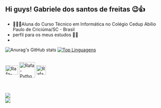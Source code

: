 



## Hi guys! Gabriele dos santos de freitas 😉👍

-  🐱‍👤✨Aluna do Curso Técnico em Informática no Colégio Cedup Abílio Paulo de Criciúma/SC - Brasil
-   perfil para os meus estudos 🧐👾
-   
  
![Anurag's GitHub stats](https://github-readme-stats.vercel.app/api?username=B4g-9&theme=radical&show_icons=true)
[![Top Linguagens](https://github-readme-stats.vercel.app/api/top-langs/?username=B4g-9&layout=compact)](https://github.com/anuraghazra/github-readme-stats)

<div style="display: inline_block"><br>
  
  <img align="center" alt="Rafa-Python" height="30" width="40" src="https://cdn.jsdelivr.net/gh/devicons/devicon@latest/icons/canva/canva-original.svg" />
  <img align= "center" alt="Rafa-Python" height="50" width="50" src="https://cdn.jsdelivr.net/gh/devicons/devicon@latest/icons/java/java-original-wordmark.svg" />
          <img align= "center" alt="Rafa-Python" height="30" width="30" src="https://cdn.jsdelivr.net/gh/devicons/devicon@latest/icons/vscode/vscode-original.svg" />
                    
          
            
</div>
 <br><br>
 
<div> 
 
  <a href="https://www.instagram.com/freitasdgabi" target="_blank"><img src="https://img.shields.io/badge/-Instagram-%23E4405F?style=for-the-badge&logo=instagram&logoColor=white" target="_blank"></a> 	
  <a href = "mailto:gabrieledossantosdefr3itas@gmail.com"><img src="https://img.shields.io/badge/-Gmail-%23333?style=for-the-badge&logo=gmail&logoColor=white" target="_blank"></a>
  
  
</div>
